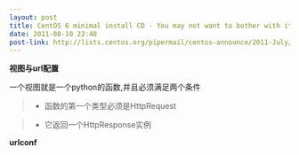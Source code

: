 ```yaml
---
layout: post
title: CentOS 6 minimal install CD - You may not want to bother with it
date: 2011-08-10 22:40
post-link: http://lists.centos.org/pipermail/centos-announce/2011-July/017660.html
---
```


**视图与url配置**

一个视图就是一个python的函数,并且必须满足两个条件

> * 函数的第一个类型必须是HttpRequest

> * 它返回一个HttpResponse实例

**urlconf**

